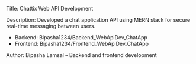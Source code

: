 Title: Chattix Web API Development

Description:
Developed a chat application API using MERN stack for secure real-time messaging between users.

- Backend: Bipasha1234/Backend_WebApiDev_ChatApp
- Frontend: Bipasha1234/Frontend_WebApiDev_ChatApp

Author: Bipasha Lamsal – Backend and frontend development
